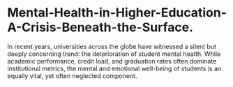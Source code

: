 # Mental-Health-in-Higher-Education-A-Crisis-Beneath-the-Surface.
In recent years, universities across the globe have witnessed a silent but deeply concerning trend: the deterioration of student mental health. While academic performance, credit load, and graduation rates often dominate institutional metrics, the mental and emotional well-being of students is an equally vital, yet often neglected component.
